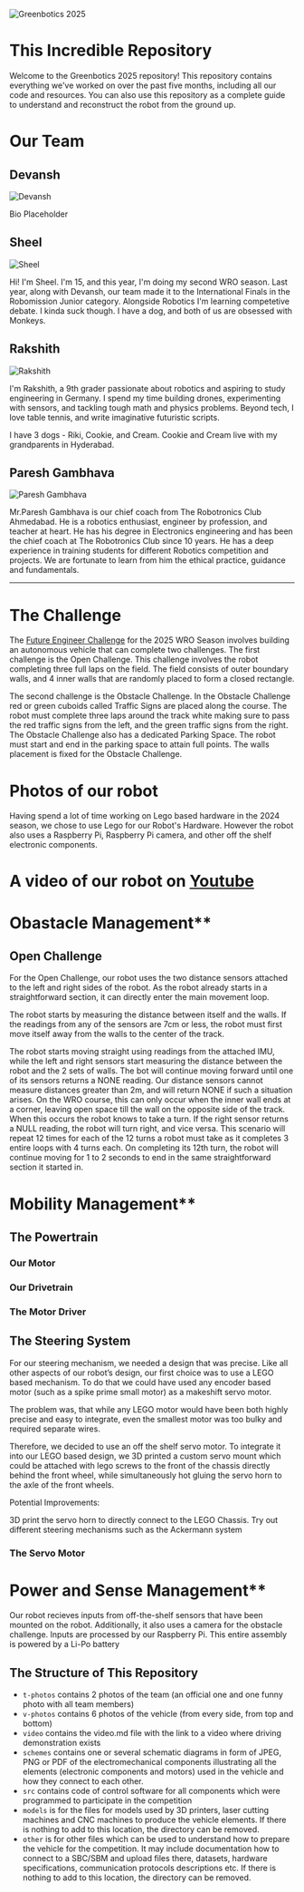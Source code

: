 ![Greenbotics 2025](other/readmephotos/logo.png)

# This Incredible Repository

Welcome to the Greenbotics 2025 repository! This repository contains everything we've worked on over the past five months, including all our code and resources. You can also use this repository as a complete guide to understand and reconstruct the robot from the ground up.

# Our Team


## Devansh
![Devansh](other/readmephotos/Devansh.png)

Bio Placeholder

## Sheel
![Sheel](other/readmephotos/Sheel.png)

Hi! I'm Sheel. I'm 15, and this year, I'm doing my second WRO season. Last year, along with Devansh, our team made it to the International Finals in the Robomission Junior category. Alongside Robotics I'm learning competetive debate. I kinda suck though. I have a dog, and both of us are obsessed with Monkeys. 

## Rakshith
![Rakshith](other/readmephotos/Rakshith.png)

I'm Rakshith, a 9th grader passionate about robotics and aspiring to study engineering in Germany. I spend my time building drones, experimenting with sensors, and tackling tough math and physics problems. Beyond tech, I love table tennis, and write imaginative futuristic scripts.

I have 3 dogs - Riki, Cookie, and Cream. Cookie and Cream live with my grandparents in Hyderabad.

## Paresh Gambhava
![Paresh Gambhava](other/readmephotos/PareshGambhava.png)

Mr.Paresh Gambhava is our chief coach from The Robotronics Club Ahmedabad. He is a robotics enthusiast, engineer by profession, and teacher at heart. He has his degree in Electronics engineering and has been the chief coach at The Robotronics Club since 10 years. He has a deep experience in training students for different Robotics competition and projects. We are fortunate to learn from him the ethical practice, guidance and fundamentals.

------

# The Challenge

The [Future Engineer Challenge](hhttps://wro-association.org/wp-content/uploads/WRO-2025-Future-Engineers-Self-Driving-Cars-General-Rules.pdf "Vew the season rulebook") for the 2025 WRO Season involves building an autonomous vehicle that can complete two challenges. The first challenge is the Open Challenge. This challenge involves the robot completing three full laps on the field. The field consists of outer boundary walls, and 4 inner walls that are randomly placed to form a closed rectangle.

The second challenge is the Obstacle Challenge. In the Obstacle Challenge red or green cuboids called Traffic Signs are placed along the course. The robot must complete three laps around the track white making sure to pass the red traffic signs from the left, and the green traffic signs from the right. The Obstacle Challenge also has a dedicated Parking Space. The robot must start and end in the parking space to attain full points. The walls placement is fixed for the Obstacle Challenge.


# Photos of our robot



Having spend a lot of time working on Lego based hardware in the 2024 season, we chose to use Lego for our Robot's Hardware. However the robot also uses a Raspberry Pi, Raspberry Pi camera, and other off the shelf electronic components.

# A video of our robot on [Youtube]()


# Obastacle Management**

## Open Challenge

For the Open Challenge, our robot uses the two distance sensors attached to the left and right sides of the robot. As the robot already starts in a straightforward section, it can directly enter the main movement loop. 

The robot starts by measuring the distance between itself and the walls. If the readings from any of the sensors are 7cm or less, the robot must first move itself away from the walls to the center of the track.

The robot starts moving straight using readings from the attached IMU, while the left and right sensors start measuring the distance between the robot and the 2 sets of walls. The bot will continue moving forward until one of its sensors returns a NONE reading. Our distance sensors cannot measure distances greater than 2m, and will return NONE if such a situation arises. On the WRO course, this can only occur when the inner wall ends at a corner, leaving open space till the wall on the opposite side of the track. When this occurs the robot knows to take a turn. If the right sensor returns a NULL reading, the robot will turn right, and vice versa. 
This scenario will repeat 12 times for each of the 12 turns a robot must take as it completes 3 entire loops with 4 turns each. On completing its 12th turn, the robot will continue moving for 1 to 2 seconds to end in the same straightforward section it started in.

# Mobility Management**

## The Powertrain

### Our Motor

### Our Drivetrain

### The Motor Driver

## The Steering System

For our steering mechanism, we needed a design that was precise. Like all other aspects of our robot’s design, our first choice was to use a LEGO based mechanism. To do that we could have used any encoder based motor (such as a spike prime small motor) as a makeshift servo motor. 

The problem was, that while any LEGO motor would have been both highly precise and easy to integrate, even the smallest motor was too bulky and required separate wires. 

Therefore, we decided to use an off the shelf servo motor. To integrate it into our LEGO based design, we 3D printed a custom servo mount which could be attached with lego screws to the front of the chassis directly behind the front wheel, while simultaneously hot gluing the servo horn to the axle of the front wheels.


Potential Improvements:

3D print the servo horn to directly connect to the LEGO Chassis. 
Try out different steering mechanisms such as the Ackermann system

### The Servo Motor




# Power and Sense Management**

Our robot recieves inputs from off-the-shelf sensors that have been mounted on the robot. Additionally, it also uses a camera for the obstacle challenge. Inputs are processed by our Raspberry Pi. This entire assembly is powered by a Li-Po battery



## The Structure of This Repository

* `t-photos` contains 2 photos of the team (an official one and one funny photo with all team members)
* `v-photos` contains 6 photos of the vehicle (from every side, from top and bottom)
* `video` contains the video.md file with the link to a video where driving demonstration exists
* `schemes` contains one or several schematic diagrams in form of JPEG, PNG or PDF of the electromechanical components illustrating all the elements (electronic components and motors) used in the vehicle and how they connect to each other.
* `src` contains code of control software for all components which were programmed to participate in the competition
* `models` is for the files for models used by 3D printers, laser cutting machines and CNC machines to produce the vehicle elements. If there is nothing to add to this location, the directory can be removed.
* `other` is for other files which can be used to understand how to prepare the vehicle for the competition. It may include documentation how to connect to a SBC/SBM and upload files there, datasets, hardware specifications, communication protocols descriptions etc. If there is nothing to add to this location, the directory can be removed.
